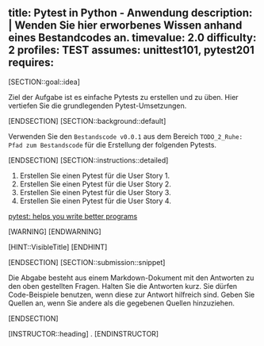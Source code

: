 title: Pytest in Python - Anwendung
description: |
  Wenden Sie hier erworbenes Wissen anhand eines Bestandcodes an.
timevalue: 2.0
difficulty: 2
profiles: TEST
assumes: unittest101, pytest201
requires:
---
[SECTION::goal::idea]

Ziel der Aufgabe ist es einfache Pytests zu erstellen und zu üben.
Hier vertiefen Sie die grundlegenden Pytest-Umsetzungen.

[ENDSECTION]
[SECTION::background::default]

Verwenden Sie den `Bestandscode v0.0.1` aus dem Bereich `TODO_2_Ruhe: Pfad zum Bestandscode` für die Erstellung der folgenden Pytests.

[ENDSECTION]
[SECTION::instructions::detailed]

1. Erstellen Sie einen Pytest für die User Story 1.
2. Erstellen Sie einen Pytest für die User Story 2.
3. Erstellen Sie einen Pytest für die User Story 3.
4. Erstellen Sie einen Pytest für die User Story 4.

[pytest: helps you write better programs](https://docs.pytest.org/en/stable/)

[WARNING]
[ENDWARNING]

[HINT::VisibleTitle]
[ENDHINT]

[ENDSECTION]
[SECTION::submission::snippet]

Die Abgabe besteht aus einem Markdown-Dokument mit den Antworten zu den oben gestellten Fragen.
Halten Sie die Antworten kurz.
Sie dürfen Code-Beispiele benutzen, wenn diese zur Antwort hilfreich sind.
Geben Sie Quellen an, wenn Sie andere als die gegebenen Quellen hinzuziehen.

[ENDSECTION]

[INSTRUCTOR::heading]
.
[ENDINSTRUCTOR]
